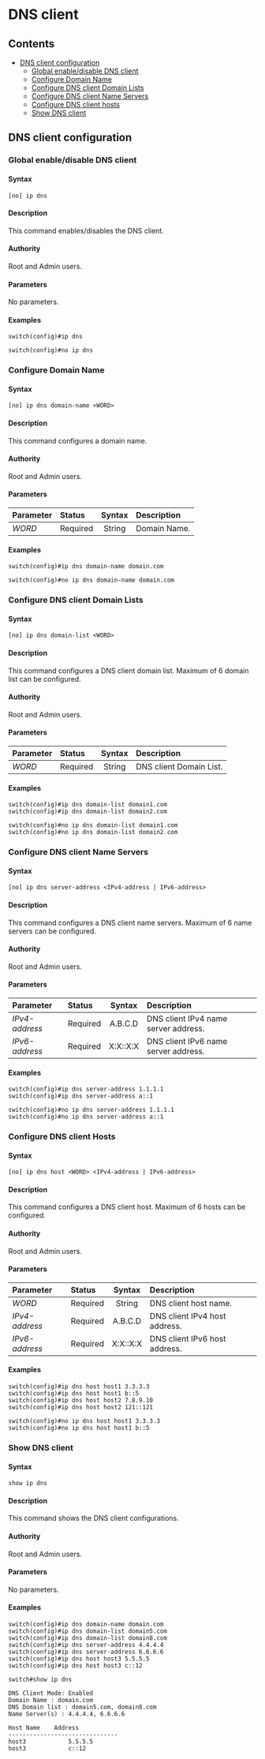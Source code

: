 # DNS client

## Contents

- [DNS client configuration](#dns-client-configuration)
    - [Global enable/disable DNS client](#global-enable/disable-dns-client)
    - [Configure Domain Name](#configure-domain-name)
    - [Configure DNS client Domain Lists](#configure-dns-client-domain-lists)
    - [Configure DNS client Name Servers](#configure-dns-client-name-servers)
    - [Configure DNS client hosts](#configure-dns-client-hosts)
    - [Show DNS client](#show-dns-client)

## DNS client configuration
### Global enable/disable DNS client
#### Syntax
`[no] ip dns`
#### Description
This command enables/disables the DNS client.
#### Authority
Root and Admin users.
#### Parameters
No parameters.
#### Examples
```
switch(config)#ip dns

switch(config)#no ip dns
```

### Configure Domain Name
#### Syntax
`[no] ip dns domain-name <WORD>`
#### Description
This command configures a domain name.
#### Authority
Root and Admin users.
#### Parameters
| Parameter | Status | Syntax | Description |
|:-----------|:----------|:----------------:|:------------------------|
| *WORD* | Required | String | Domain Name.
#### Examples
```
switch(config)#ip dns domain-name domain.com

switch(config)#no ip dns domain-name domain.com

```

### Configure DNS client Domain Lists
#### Syntax
`[no] ip dns domain-list <WORD>`
#### Description
This command configures a DNS client domain list. Maximum of 6 domain list can be configured.
#### Authority
Root and Admin users.
#### Parameters
| Parameter | Status | Syntax | Description |
|:-----------|:----------|:----------------:|:------------------------|
| *WORD* | Required | String | DNS client Domain List.
#### Examples
```
switch(config)#ip dns domain-list domain1.com
switch(config)#ip dns domain-list domain2.com

switch(config)#no ip dns domain-list domain1.com
switch(config)#no ip dns domain-list domain2.com

```

### Configure DNS client Name Servers
#### Syntax
`[no] ip dns server-address <IPv4-address | IPv6-address>`
#### Description
This command configures a DNS client name servers. Maximum of 6 name servers can be configured.
#### Authority
Root and Admin users.
#### Parameters
| Parameter | Status | Syntax | Description |
|:-----------|:----------|:----------------:|:------------------------|
| *IPv4-address* | Required | A.B.C.D | DNS client IPv4 name server address.
| *IPv6-address* | Required | X:X::X:X | DNS client IPv6 name server address.
#### Examples
```
switch(config)#ip dns server-address 1.1.1.1
switch(config)#ip dns server-address a::1

switch(config)#no ip dns server-address 1.1.1.1
switch(config)#no ip dns server-address a::1

```

### Configure DNS client Hosts
#### Syntax
`[no] ip dns host <WORD> <IPv4-address | IPv6-address>`
#### Description
This command configures a DNS client host. Maximum of 6 hosts can be configured.
#### Authority
Root and Admin users.
#### Parameters
| Parameter | Status | Syntax | Description |
|:-----------|:----------|:----------------:|:------------------------|
| *WORD* | Required | String | DNS client host name.
| *IPv4-address* | Required | A.B.C.D | DNS client IPv4 host address.
| *IPv6-address* | Required | X:X::X:X | DNS client IPv6 host address.
#### Examples
```
switch(config)#ip dns host host1 3.3.3.3
switch(config)#ip dns host host1 b::5
switch(config)#ip dns host host2 7.8.9.10
switch(config)#ip dns host host2 121::121

switch(config)#no ip dns host host1 3.3.3.3
switch(config)#no ip dns host host1 b::5

```


### Show DNS client
#### Syntax
`show ip dns`
#### Description
This command shows the DNS client configurations.
#### Authority
Root and Admin users.
#### Parameters
No parameters.
#### Examples
```
switch(config)#ip dns domain-name domain.com
switch(config)#ip dns domain-list domain5.com
switch(config)#ip dns domain-list domain8.com
switch(config)#ip dns server-address 4.4.4.4
switch(config)#ip dns server-address 6.6.6.6
switch(config)#ip dns host host3 5.5.5.5
switch(config)#ip dns host host3 c::12

switch#show ip dns

DNS Client Mode: Enabled
Domain Name : domain.com
DNS Domain list : domain5.com, domain8.com
Name Server(s) : 4.4.4.4, 6.6.6.6

Host Name    Address
-------------------------------
host3            5.5.5.5
host3            c::12

```
